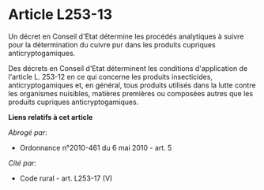 # Article L253-13

Un décret en Conseil d'Etat détermine les procédés analytiques à suivre pour la détermination du cuivre pur dans les produits
cupriques anticryptogamiques.

Des décrets en Conseil d'Etat déterminent les conditions d'application de l'article L. 253-12 en ce qui concerne les produits
insecticides, anticryptogamiques et, en général, tous produits utilisés dans la lutte contre les organismes nuisibles,
matières premières ou composées autres que les produits cupriques anticryptogamiques.

**Liens relatifs à cet article**

_Abrogé par_:

  - Ordonnance n°2010-461 du 6 mai 2010 - art. 5

_Cité par_:

  - Code rural - art. L253-17 (V)

